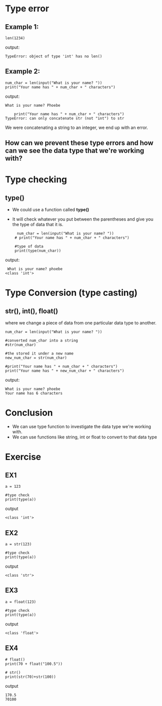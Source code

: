 # Type error

## Example 1:

    len(1234)

output:

    TypeError: object of type 'int' has no len()


## Example 2:

    num_char = len(input("What is your name? "))
    print("Your name has " + num_char + " characters")
    
output:

    What is your name? Phoebe

        print("Your name has " + num_char + " characters")
    TypeError: can only concatenate str (not "int") to str
    
 We were concatenating a string to an integer, we end up with an error.
 
 ## How can we prevent these type errors and how can we see the data type that we're working with?
 
 # Type checking
 ## type()
 
 - We could use a function called **type()**
 - It will check whatever you put between the parentheses and give you the type of data that it is.
 
         num_char = len(input("What is your name? "))
        # print("Your name has " + num_char + " characters")

        #type of data
        print(type(num_char))
 
 output:
 
     What is your name? phoebe
    <class 'int'>


# Type Conversion (type casting)
## str(), int(), float() 
where we change a piece of data from one particular data type to another.

    num_char = len(input("What is your name? "))

    #converted num_char into a string
    #str(num_char)

    #the stored it under a new name 
    new_num_char = str(num_char)

    #print("Your name has " + num_char + " characters")
    print("Your name has " + new_num_char + " characters")
    
output:

    What is your name? phoebe
    Your name has 6 characters

# Conclusion

- We can use type function to investigate the data type we're working with.
- We can use functions like string, int or float to convert to that data type

# Exercise

## EX1

    a = 123

    #type check
    print(type(a))
    
output

    <class 'int'>
    
## EX2

    a = str(123)

    #type check
    print(type(a))
    
 output
 
    <class 'str'>
    
## EX3

    a = float(123)

    #type check
    print(type(a))
    
output

    <class 'float'>
    
## EX4

    # float()
    print(70 + float("100.5"))

    # str()
    print(str(70)+str(100))

output

    170.5
    70100


